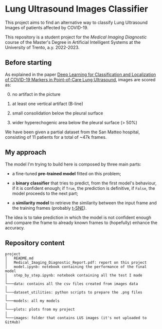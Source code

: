 # Lung Ultrasound Images Classifier

This project aims to find an alternative way to classify Lung Ultrasound Images of patients affected by COVID-19.

This repository is a student project for the _Medical Imaging Diagnostic_ course of the Master's Degree in Artificial Intelligent Systems at the University of Trento, a.y. 2022-2023.

## Before starting

As explained in the paper [Deep Learning for Classification and Localization of COVID-19 Markers in Point-of-Care Lung Ultrasound](https://ieeexplore.ieee.org/document/9093068), images are scored as:

0. no artifact in the picture

1. at least one vertical artifact (B-line)

2. small consolidation below the pleural surface

3. wider hyperechogenic area below the pleural surface (> 50%)

We have been given a partial dataset from the San Matteo hospital, consisting of 11 patients for a total of ~47k frames.

## My approach

The model I'm trying to build here is composed by three main parts:

- a fine-tuned **pre-trained model** fitted on this problem;

- a **binary classifier** that tries to predict, from the first model's behaviour, if it is confident enough; if `True`, the prediction is definitive, if `False`, the model proceeds to the next part;

- a **similarity model** to retrieve the similarity between the input frame and the training frames (probably [t-SNE](https://towardsdatascience.com/visualizing-feature-vectors-embeddings-using-pca-and-t-sne-ef157cea3a42#:~:text=t%2DSNE%20is%20a%20powerful,parameters%20that%20can%20be%20tweaked)).

The idea is to take prediction in which the model is not confident enough and compare the frame to already known frames to (hopefully) enhance the accuracy.

## Repository content
```
project
│   README.md
│   Medical_Imaging_Diagnostic_Report.pdf: report on this project
│   model.ipynb: notebook containing the performance of the final model
│   step_by_step.ipynb: notebook containing all the test I made
│
└───data: contains all the csv files created from images data
│       
└───dataset_utilities: python scripts to prepare the .png files
│       
└───models: all my models
│       
└───plots: plots from my project
│       
└───images: folder that contains LUS images (it's not uploaded to GitHub)

```
